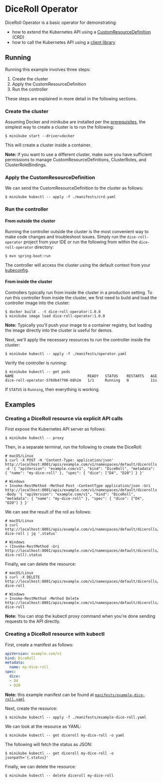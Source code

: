 # DiceRoll Operator

DiceRoll Operator is a basic operator for demonstrating:

- how to extend the Kubernetes API using a [CustomResourceDefinition](https://kubernetes.io/docs/tasks/extend-kubernetes/custom-resources/custom-resource-definitions/) (CRD)
- how to call the Kubernetes API using a [client library](https://kubernetes.io/docs/reference/using-api/client-libraries/)

## Running

Running this example involves three steps:

1. Create the cluster
1. Apply the CustomResourceDefinition
1. Run the controller

These steps are explained in more detail in the following sections.

### Create the cluster

Assuming Docker and minikube are installed per the [prerequisites](../README.md#prerequisites), the simplest way to create a cluster is to run the following:

```
$ minikube start --driver=docker
```

This will create a cluster inside a container.

**Note:** If you want to use a different cluster, make sure you have sufficient permissions to manage CustomResourceDefinitions, ClusterRoles, and ClusterRoleBindings.

### Apply the CustomResourceDefinition

We can send the CustomResourceDefinition to the cluster as follows:

```
$ minikube kubectl -- apply -f ./manifests/crd.yaml
```

### Run the controller

#### From outside the cluster

Running the controller outside the cluster is the most convenient way to make code changes and troubleshoot issues. Simply run the `dice-roll-operator` project from your IDE or run the following from within the `dice-roll-operator` directory:

```
$ mvn spring-boot:run
```

The controller will access the cluster using the default context from your [kubeconfig](https://kubernetes.io/docs/concepts/configuration/organize-cluster-access-kubeconfig/).

#### From inside the cluster

Controllers typically run from inside the cluster in a production setting. To run this controller from inside the cluster, we first need to build and load the controller image into the cluster:

```
$ docker build . -t dice-roll-operator:1.0.0
$ minikube image load dice-roll-operator:1.0.0
```

**Note:** Typically you'll push your image to a container registry, but loading the image directly into the cluster is useful for demos.

Next, we'll apply the necessary resources to run the controller inside the cluster:

```
$ minikube kubectl -- apply -f ./manifests/operator.yaml
```

Verify the controller is running:

```
$ minikube kubectl -- get pods
NAME                                  READY   STATUS    RESTARTS   AGE
dice-roll-operator-5769b47798-68h2m   1/1     Running   0          11s
```

If `STATUS` is `Running`, then everything is working.

## Examples

### Creating a DiceRoll resource via explicit API calls

First expose the Kubernetes API server as follows:

```
$ minikube kubectl -- proxy
```

Then, in a separate terminal, run the following to create the DiceRoll:

```
# macOS/Linux
$ curl -X POST -H 'Content-Type: application/json' http://localhost:8001/apis/example.com/v1/namespaces/default/dicerolls -d '{ "apiVersion": "example.com/v1", "kind": "DiceRoll", "metadata": { "name": "my-dice-roll" }, "spec": { "dice": ["D4", "D20"] } }'

# Windows
> Invoke-RestMethod -Method Post -ContentType application/json -Uri http://localhost:8001/apis/example.com/v1/namespaces/default/dicerolls -Body '{ "apiVersion": "example.com/v1", "kind": "DiceRoll", "metadata": { "name": "my-dice-roll" }, "spec": { "dice": ["D4", "D20"] } }'
```

We can see the result of the roll as follows:

```
# macOS/Linux
$ curl http://localhost:8001/apis/example.com/v1/namespaces/default/dicerolls/my-dice-roll | jq '.status'

# Windows
> (Invoke-RestMethod -Uri http://localhost:8001/apis/example.com/v1/namespaces/default/dicerolls/my-dice-roll).status
```

Finally, we can delete the resource:

```
# macOS/Linux
$ curl -X DELETE http://localhost:8001/apis/example.com/v1/namespaces/default/dicerolls/my-dice-roll

# Windows
> Invoke-RestMethod -Method Delete http://localhost:8001/apis/example.com/v1/namespaces/default/dicerolls/my-dice-roll
```

**Note:** You can stop the kubectl proxy command when you're done sending requests to the API directly.

### Creating a DiceRoll resource with kubectl

First, create a manifest as follows:

```yaml
apiVersion: example.com/v1
kind: DiceRoll
metadata:
  name: my-dice-roll
spec:
  dice:
  - D4
  - D20
```

**Note:** this example manifest can be found at [`manifests/example-dice-roll.yaml`](./manifests/example-dice-roll.yaml)

Next, create the resource:

```
$ minikube kubectl -- apply -f ./manifests/example-dice-roll.yaml
```

We can look at the resource as YAML:

```
$ minikube kubectl -- get diceroll my-dice-roll -o yaml
```

The following will fetch the status as JSON:

```
$ minikube kubectl -- get diceroll my-dice-roll -o jsonpath='{.status}'
```

Finally, we can delete the resource:

```
$ minikube kubectl -- delete diceroll my-dice-roll
```